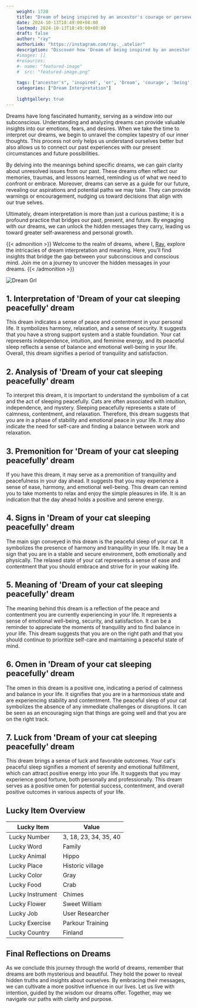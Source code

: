 ```yaml
---
    weight: 1728
    title: "Dream of being inspired by an ancestor's courage or perseverance."  # Assuming 'title' column exists
    date: 2024-10-13T18:49:00+08:00
    lastmod: 2024-10-13T18:49:00+08:00
    draft: false
    author: "ray"
    authorLink: "https://instagram.com/ray._.atelier"
    description: "Discover how 'Dream of being inspired by an ancestor's courage or perseverance.' can interpret your future and uncover its significant meanings in your life."
    #images: []
    #resources:
    #- name: "featured-image"
    #  src: "featured-image.png"
    
    tags: ["ancestor's", 'inspired', 'or', 'Dream', 'courage', 'being', 'an', 'perseverance.', 'by', 'of']
    categories: ["Dream Interpretation"]
    
    lightgallery: true
---
```

    
Dreams have long fascinated humanity, serving as a window into our subconscious. Understanding and analyzing dreams can provide valuable insights into our emotions, fears, and desires. When we take the time to interpret our dreams, we begin to unravel the complex tapestry of our inner thoughts. This process not only helps us understand ourselves better but also allows us to connect our past experiences with our present circumstances and future possibilities.

By delving into the meanings behind specific dreams, we can gain clarity about unresolved issues from our past. These dreams often reflect our memories, traumas, and lessons learned, reminding us of what we need to confront or embrace. Moreover, dreams can serve as a guide for our future, revealing our aspirations and potential paths we may take. They can provide warnings or encouragement, nudging us toward decisions that align with our true selves.

Ultimately, dream interpretation is more than just a curious pastime; it is a profound practice that bridges our past, present, and future. By engaging with our dreams, we can unlock the hidden messages they carry, leading us toward greater self-awareness and personal growth.

{{< admonition >}}
Welcome to the realm of dreams, where I, [Ray](https://instagram.com/ray._.atelier), explore the intricacies of dream interpretation and meaning. Here, you’ll find insights that bridge the gap between your subconscious and conscious mind. Join me on a journey to uncover the hidden messages in your dreams.
{{< /admonition >}}

![Dream Grl](https://cdn.pixabay.com/photo/2017/11/02/03/35/gothic-2910057_1280.jpg "Dream Grl")

## 1. Interpretation of 'Dream of your cat sleeping peacefully' dream
 This dream indicates a sense of peace and contentment in your personal life. It symbolizes harmony, relaxation, and a sense of security. It suggests that you have a strong support system and a stable foundation. Your cat represents independence, intuition, and feminine energy, and its peaceful sleep reflects a sense of balance and emotional well-being in your life. Overall, this dream signifies a period of tranquility and satisfaction.

## 2. Analysis of 'Dream of your cat sleeping peacefully' dream
 To interpret this dream, it is important to understand the symbolism of a cat and the act of sleeping peacefully. Cats are often associated with intuition, independence, and mystery. Sleeping peacefully represents a state of calmness, contentment, and relaxation. Therefore, this dream suggests that you are in a phase of stability and emotional peace in your life. It may also indicate the need for self-care and finding a balance between work and relaxation.

## 3. Premonition for 'Dream of your cat sleeping peacefully' dream
 If you have this dream, it may serve as a premonition of tranquility and peacefulness in your day ahead. It suggests that you may experience a sense of ease, harmony, and emotional well-being. This dream can remind you to take moments to relax and enjoy the simple pleasures in life. It is an indication that the day ahead holds a positive and serene energy.

## 4. Signs in 'Dream of your cat sleeping peacefully' dream
 The main sign conveyed in this dream is the peaceful sleep of your cat. It symbolizes the presence of harmony and tranquility in your life. It may be a sign that you are in a stable and secure environment, both emotionally and physically. The relaxed state of your cat represents a sense of ease and contentment that you should embrace and strive for in your waking life.

## 5. Meaning of 'Dream of your cat sleeping peacefully' dream
 The meaning behind this dream is a reflection of the peace and contentment you are currently experiencing in your life. It represents a sense of emotional well-being, security, and satisfaction. It can be a reminder to appreciate the moments of tranquility and to find balance in your life. This dream suggests that you are on the right path and that you should continue to prioritize self-care and maintaining a peaceful state of mind.

## 6. Omen in 'Dream of your cat sleeping peacefully' dream
 The omen in this dream is a positive one, indicating a period of calmness and balance in your life. It signifies that you are in a harmonious state and are experiencing stability and contentment. The peaceful sleep of your cat symbolizes the absence of any immediate challenges or disruptions. It can be seen as an encouraging sign that things are going well and that you are on the right track.

## 7. Luck from 'Dream of your cat sleeping peacefully' dream
 This dream brings a sense of luck and favorable outcomes. Your cat's peaceful sleep signifies a moment of serenity and emotional fulfillment, which can attract positive energy into your life. It suggests that you may experience good fortune, both personally and professionally. This dream serves as a positive omen for potential success, contentment, and overall positive outcomes in various aspects of your life.

## Lucky Item Overview
| Lucky Item          | Value              |
|---------------|--------------------|
| Lucky Number        | 3, 18, 23, 34, 35, 40  |
| Lucky Word          | Family |
| Lucky Animal        | Hippo |
| Lucky Place         | Historic village     |
| Lucky Color         | Gray     |
| Lucky Food          | Crab      |
| Lucky Instrument    | Chimes |
| Lucky Flower        | Sweet William    |
| Lucky Job           | User Researcher       |
| Lucky Exercise      | Parkour Training  |
| Lucky Country       | Finland    |


##  Final Reflections on Dreams

As we conclude this journey through the world of dreams, remember that dreams are both mysterious and beautiful. They hold the power to reveal hidden truths and insights about ourselves. By embracing their messages, we can cultivate a more positive influence in our lives. Let us live with intention, guided by the wisdom our dreams offer. Together, may we navigate our paths with clarity and purpose.
